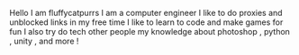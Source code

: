 Hello I am fluffycatpurrs I am a computer engineer I like to do proxies and unblocked links in my free time I like to learn to code and make games for fun I also try do tech other people my knowledge about photoshop , python , unity , and more !